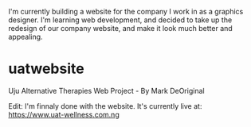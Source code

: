 I'm currently building a website for the company I work in as a graphics designer. 
I'm learning web development, and decided to take up the redesign of our company website, and make it look much better and appealing.

# uatwebsite
Uju Alternative Therapies Web Project - By Mark DeOriginal

Edit:
I'm finnaly done with the website. 
It's currently live at: https://www.uat-wellness.com.ng
